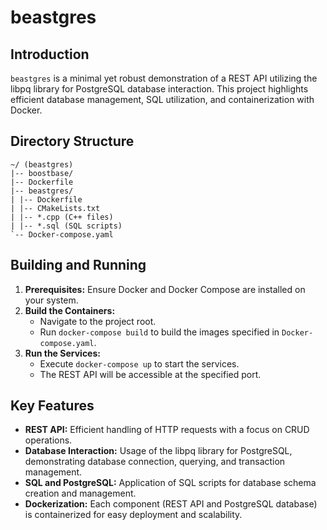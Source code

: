 # beastgres

## Introduction
`beastgres` is a minimal yet robust demonstration of a REST API utilizing the libpq library for PostgreSQL database interaction. This project highlights efficient database management, SQL utilization, and containerization with Docker.

## Directory Structure
```
~/ (beastgres)
|-- boostbase/
|-- Dockerfile 
|-- beastgres/ 
| |-- Dockerfile 
| |-- CMakeLists.txt
| |-- *.cpp (C++ files) 
| |-- *.sql (SQL scripts) 
`-- Docker-compose.yaml
```

## Building and Running
1. **Prerequisites:** Ensure Docker and Docker Compose are installed on your system.
2. **Build the Containers:**
   - Navigate to the project root.
   - Run `docker-compose build` to build the images specified in `Docker-compose.yaml`.
3. **Run the Services:**
   - Execute `docker-compose up` to start the services.
   - The REST API will be accessible at the specified port.

## Key Features
- **REST API:** Efficient handling of HTTP requests with a focus on CRUD operations.
- **Database Interaction:** Usage of the libpq library for PostgreSQL, demonstrating database connection, querying, and transaction management.
- **SQL and PostgreSQL:** Application of SQL scripts for database schema creation and management.
- **Dockerization:** Each component (REST API and PostgreSQL database) is containerized for easy deployment and scalability.

